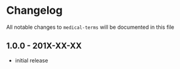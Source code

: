 # Changelog

All notable changes to `medical-terms` will be documented in this file

## 1.0.0 - 201X-XX-XX

- initial release
